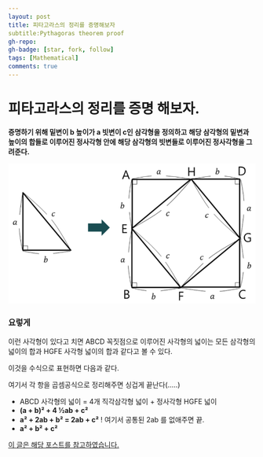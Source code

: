 ```yaml
---
layout: post
title: 피타고라스의 정리를 증명해보자
subtitle:Pythagoras theorem proof
gh-repo:
gh-badge: [star, fork, follow]
tags: [Mathematical]
comments: true
---
```


# 피타고라스의 정리를 증명 해보자.

**증명하기 위해 밑변이 b 높이가 a 빗변이 c인 삼각형을 정의하고**
**해당 삼각형의 밑변과 높이의 합들로 이루어진  정사각형 안에**
**해당 삼각형의 빗변들로 이루어진 정사각형을 그려준다.**

![picture](/assets/img/Pythagoras/_1.png)

### 요렇게

이런 사각형이 있다고 치면  ABCD 꼭짓점으로 이루어진 사각형의 넓이는 
 모든 삼각형의 넓이의 합과 HGFE 사각형 넓이의 합과 같다고 볼 수 있다.

이것을 수식으로 표현하면 다음과 같다.

여기서 각 항을 곱셈공식으로 정리해주면 싱겁게 끝난다(.....)

* ABCD 사각형의 넓이 = 4개 직각삼각형 넓이 + 정사각형 HGFE 넓이
* **(a + b)² + 4 ½ab + c²**
* **a² + 2ab + b² = 2ab + c²**
		! 여기서 공통된 2ab 를 없애주면 끝.
* **a² + b² + c²**



[이 글은 해당 포스트를 참고하였습니다.](https://m.blog.naver.com/falcon2026/221308692419)
